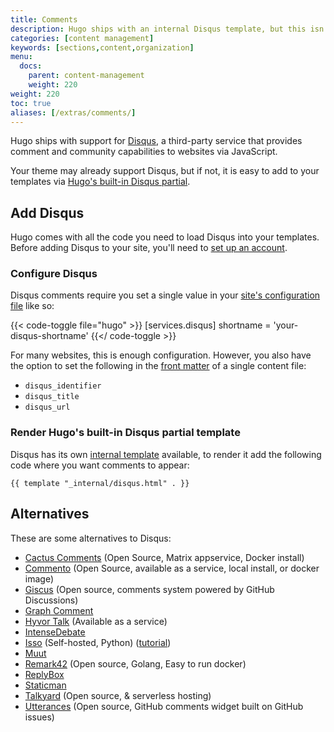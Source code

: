 ```yaml
---
title: Comments
description: Hugo ships with an internal Disqus template, but this isn't the only commenting system that will work with your new Hugo website.
categories: [content management]
keywords: [sections,content,organization]
menu:
  docs:
    parent: content-management
    weight: 220
weight: 220
toc: true
aliases: [/extras/comments/]
---
```


Hugo ships with support for [Disqus](https://disqus.com/), a third-party service that provides comment and community capabilities to websites via JavaScript.

Your theme may already support Disqus, but if not, it is easy to add to your templates via [Hugo's built-in Disqus partial][disquspartial].

## Add Disqus

Hugo comes with all the code you need to load Disqus into your templates. Before adding Disqus to your site, you'll need to [set up an account][disqussetup].

### Configure Disqus

Disqus comments require you set a single value in your [site's configuration file][configuration] like so:

{{< code-toggle file="hugo" >}}
[services.disqus]
shortname = 'your-disqus-shortname'
{{</ code-toggle >}}

For many websites, this is enough configuration. However, you also have the option to set the following in the [front matter] of a single content file:

* `disqus_identifier`
* `disqus_title`
* `disqus_url`

### Render Hugo's built-in Disqus partial template

Disqus has its own [internal template](/templates/internal/#disqus) available, to render it add the following code where you want comments to appear:

```go-html-template
{{ template "_internal/disqus.html" . }}
```

## Alternatives

These are some alternatives to Disqus:

* [Cactus Comments](https://cactus.chat/docs/integrations/hugo/) (Open Source, Matrix appservice, Docker install)
* [Commento](https://commento.io/) (Open Source, available as a service, local install, or docker image)
* [Giscus](https://giscus.app/) (Open source, comments system powered by GitHub Discussions)
* [Graph Comment](https://graphcomment.com/)
* [Hyvor Talk](https://talk.hyvor.com/) (Available as a service)
* [IntenseDebate](https://intensedebate.com/)
* [Isso](https://isso-comments.de/) (Self-hosted, Python) ([tutorial][issotutorial])
* [Muut](https://muut.com/)
* [Remark42](https://remark42.com/) (Open source, Golang, Easy to run docker)
* [ReplyBox](https://getreplybox.com/)
* [Staticman](https://staticman.net/)
* [Talkyard](https://blog-comments.talkyard.io/) (Open source, & serverless hosting)
* [Utterances](https://utteranc.es/) (Open source, GitHub comments widget built on GitHub issues)

[configuration]: /getting-started/configuration/
[disquspartial]: /templates/internal/#disqus
[disqussetup]: https://disqus.com/profile/signup/
[forum]: https://discourse.gohugo.io
[front matter]: /content-management/front-matter/
[kaijuissue]: https://github.com/spf13/kaiju/issues/new
[issotutorial]: https://stiobhart.net/2017-02-24-isso-comments/
[partials]: /templates/partials/
[MongoDB]: https://www.mongodb.com/
[tweet]: https://twitter.com/spf13
